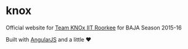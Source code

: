 # knox

Official website for [Team KNOx IIT Roorkee](http://thedrumsknight.github.io/knox/#/) for BAJA Season 2015-16

Built with [AngularJS](https://angularjs.org/) and a little :heart:
